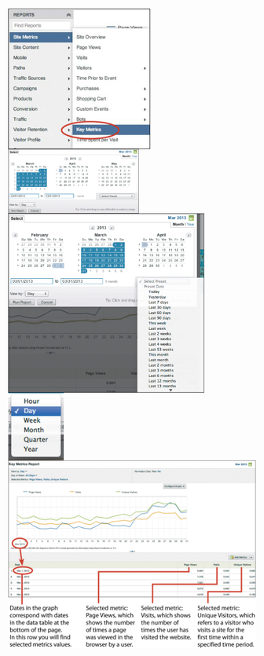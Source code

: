 <img align="center" src="images/Ch10-T01-sa.jpg" width=289><br>
<img align="center" src="images/Ch10-T01-sb.jpg" width=266><br>
<img align="center" src="images/Ch10-T01-sc.jpg" width=399><br>
<img align="center" src="images/Ch10-T01-sd.jpg" width=113><br>
<img align="center" src="images/Ch10-T01-se.jpg" width=569><br>
